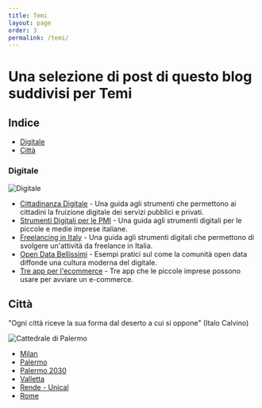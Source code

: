 ```yaml
---
title: Temi
layout: page
order: 3
permalink: /temi/
---
```


# Una selezione di post di questo blog suddivisi per Temi

## Indice

* [Digitale](#digitale)
* [Città](#città)


### Digitale

![Digitale](https://raw.githubusercontent.com/marcofromsicily/blog/master/images/digitale.jpg)

* [Cittadinanza Digitale](http://www.marcolombardo.com/blog/agenda/digitale/2018/01/12/Cittadinanza-Digitale.html) - Una guida agli strumenti che permettono ai cittadini la fruizione digitale dei servizi pubblici e privati.
* [Strumenti Digitali per le PMI](http://www.marcolombardo.com/blog/open/source/2018/05/14/strumenti-digitali-per-le-pmi.html) - Una guida agli strumenti digitali per le piccole e medie imprese italiane. 
* [Freelancing in Italy](http://www.marcolombardo.com/blog/freelance/2017/08/28/freelancing-in-italy.html) - Una guida agli strumenti digitali che permettono di svolgere un'attività da freelance in Italia.
* [Open Data Bellissimi](http://www.marcolombardo.com/blog/open/source/2018/04/16/open-data-bellissimi.html) - Esempi pratici sul come la comunità open data diffonde una cultura moderna del digitale.
* [Tre app per l'ecommerce](http://www.marcolombardo.com/blog/digitale/2018/06/14/tre-app-per-l-ecommerce.html) - Tre app che le piccole imprese possono usare per avviare un e-commerce.


## Città

"Ogni città riceve la sua forma dal deserto a cui si oppone" (Italo Calvino)

![Cattedrale di Palermo](https://raw.githubusercontent.com/marcofromsicily/blog/master/images/cattedrale_palermo.jpg)

* [Milan](http://www.marcolombardo.com/blog/city/guides/2017/08/27/milan-essentials.html)
* [Palermo](http://www.marcolombardo.com/blog/city/guides/2017/08/25/palermo-essentials.html)
* [Palermo 2030](http://www.marcolombardo.com/blog/city/guides/2018/06/15/palermo-2030.html)
* [Valletta](http://www.marcolombardo.com/blog/city/guides/2017/08/29/valletta-essentials.html)
* [Rende - Unical](http://www.marcolombardo.com/blog/city/guides/2017/10/08/unical-essentials.html)
* [Rome](http://www.marcolombardo.com/blog/city/guides/2017/08/28/rome-essentials.html)
